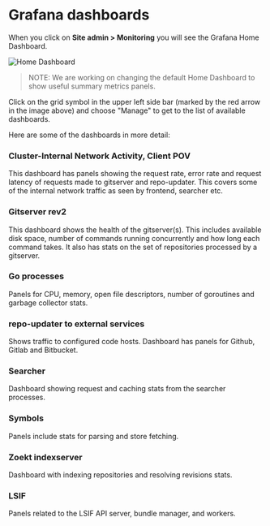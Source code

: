 # Grafana dashboards

When you click on **Site admin > Monitoring** you will see the Grafana Home Dashboard.

![Home Dashboard](https://storage.googleapis.com/sourcegraph-assets/GrafanaHomeDashboard.png)

> NOTE: We are working on changing the default Home Dashboard to show useful summary metrics panels.

Click on the grid symbol in the upper left side bar (marked by the red arrow in the image above) and choose "Manage" to
get to the list of available dashboards.

Here are some of the dashboards in more detail:

### Cluster-Internal Network Activity, Client POV

This dashboard has panels showing the request rate, error rate and request latency of requests made to gitserver and
repo-updater. This covers some of the internal network traffic as seen by frontend, searcher etc.

### Gitserver rev2

This dashboard shows the health of the gitserver(s). This includes available disk space, number of commands running concurrently
and how long each command takes. It also has stats on the set of repositories processed by a gitserver.

### Go processes

Panels for CPU, memory, open file descriptors, number of goroutines and garbage collector stats.

### repo-updater to external services

Shows traffic to configured code hosts. Dashboard has panels for Github, Gitlab and Bitbucket.

### Searcher

Dashboard showing request and caching stats from the searcher processes. 

### Symbols

Panels include stats for parsing and store fetching.

### Zoekt indexserver

Dashboard with indexing repositories and resolving revisions stats.

### LSIF

Panels related to the LSIF API server, bundle manager, and workers.
